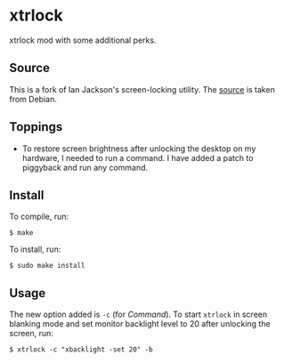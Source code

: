 # xtrlock
xtrlock mod with some additional perks.

## Source
This is a fork of Ian Jackson's screen-locking utility. The [source](http://ftp.debian.org/debian/pool/main/x/xtrlock/) is taken from Debian.

## Toppings
- To restore screen brightness after unlocking the desktop on my hardware, I needed to run a command. I have added a patch to piggyback and run any command.

## Install
To compile, run:

    $ make

To install, run:

    $ sudo make install

## Usage
The new option added is `-c` (for *Command*). To start `xtrlock` in screen blanking mode and set monitor backlight level to 20 after unlocking the screen, run:

    $ xtrlock -c "xbacklight -set 20" -b
